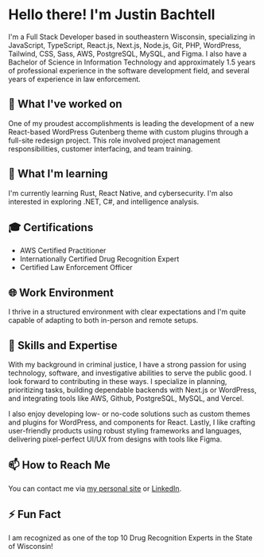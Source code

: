 # Hello there! I'm Justin Bachtell

I'm a Full Stack Developer based in southeastern Wisconsin, specializing in JavaScript, TypeScript, React.js, Next.js, Node.js, Git, PHP, WordPress, Tailwind, CSS, Sass, AWS, PostgreSQL, MySQL, and Figma. I also have a Bachelor of Science in Information Technology and approximately 1.5 years of professional experience in the software development field, and several years of experience in law enforcement.

## 🔭 What I've worked on

One of my proudest accomplishments is leading the development of a new React-based WordPress Gutenberg theme with custom plugins through a full-site redesign project. This role involved project management responsibilities, customer interfacing, and team training.

## 🌱 What I'm learning

I'm currently learning Rust, React Native, and cybersecurity. I'm also interested in exploring .NET, C#, and intelligence analysis.

## 🎓 Certifications

- AWS Certified Practitioner
- Internationally Certified Drug Recognition Expert
- Certified Law Enforcement Officer

## 🌐 Work Environment

I thrive in a structured environment with clear expectations and I'm quite capable of adapting to both in-person and remote setups.

## 💼 Skills and Expertise

With my background in criminal justice, I have a strong passion for using technology, software, and investigative abilities to serve the public good. I look forward to contributing in these ways. I specialize in planning, prioritizing tasks, building dependable backends with Next.js or WordPress, and integrating tools like AWS, Github, PostgreSQL, MySQL, and Vercel.

I also enjoy developing low- or no-code solutions such as custom themes and plugins for WordPress, and components for React. Lastly, I like crafting user-friendly products using robust styling frameworks and languages, delivering pixel-perfect UI/UX from designs with tools like Figma.

## 📫 How to Reach Me

You can contact me via [my personal site](https://justinbachtell.com) or [LinkedIn](https://www.linkedin.com/in/justinbachtell/).

## ⚡ Fun Fact

I am recognized as one of the top 10 Drug Recognition Experts in the State of Wisconsin!
